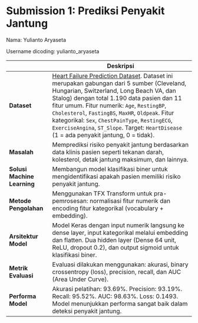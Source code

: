 # Submission 1: Prediksi Penyakit Jantung
Nama: Yulianto Aryaseta

Username dicoding: yulianto_aryaseta

|                | **Deskripsi**                                                                                                                                                                                                                                                                                                                                                                                                                                                                                                   |
| --------------------------- | --------------------------------------------------------------------------------------------------------------------------------------------------------------------------------------------------------------------------------------------------------------------------------------------------------------------------------------------------------------------------------------------------------------------------------------------------------------------------------------------------------------- |
| **Dataset**                 | [Heart Failure Prediction Dataset](https://www.kaggle.com/datasets/fedesoriano/heart-failure-prediction). Dataset ini merupakan gabungan dari 5 sumber (Cleveland, Hungarian, Switzerland, Long Beach VA, dan Stalog) dengan total 1.190 data pasien dan 11 fitur umum. Fitur numerik: `Age`, `RestingBP`, `Cholesterol`, `FastingBS`, `MaxHR`, `Oldpeak`. Fitur kategorikal: `Sex`, `ChestPainType`, `RestingECG`, `ExerciseAngina`, `ST_Slope`. Target: `HeartDisease` (1 = ada penyakit jantung, 0 = tidak). |
| **Masalah**                 | Memprediksi risiko penyakit jantung berdasarkan data klinis pasien seperti tekanan darah, kolesterol, detak jantung maksimum, dan lainnya.                                                                                                                                                                                                                                                                                                                                                                      |
| **Solusi Machine Learning** | Membangun model klasifikasi biner untuk mengidentifikasi apakah pasien memiliki risiko penyakit jantung.                                                                                                                                                                                                                                                                                                                                                                                                        |
| **Metode Pengolahan**       | Menggunakan TFX Transform untuk pra-pemrosesan: normalisasi fitur numerik dan encoding fitur kategorikal (vocabulary + embedding).                                                                                                                                                                                                                                                                                                                                                                              |
| **Arsitektur Model**        | Model Keras dengan input numerik langsung ke dense layer, input kategorikal melalui embedding dan flatten. Dua hidden layer (Dense 64 unit, ReLU, dropout 0.2), dan output sigmoid untuk klasifikasi biner.                                                                                                                                                                                                                                                                                                     |
| **Metrik Evaluasi**         | Evaluasi dilakukan menggunakan: akurasi, binary crossentropy (loss), precision, recall, dan AUC (Area Under Curve).                                                                                                                                                                                                                                                                                                                                                                                             |
| **Performa Model**          | Akurasi pelatihan: 93.69%. Precision: 93.19%. Recall: 95.52%. AUC: 98.63%. Loss: 0.1493. Model menunjukkan performa sangat baik dalam deteksi penyakit jantung.                                                                                                                                                                                                                                                                                                                                                 |
